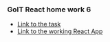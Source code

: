 ### GoIT React home work 6
* [Link to the task](https://github.com/goitacademy/react-homework/tree/master/homework-06)
* [Link to the working React App](https://mykh-home-work6.netlify.com/)
